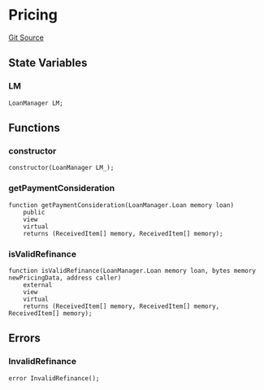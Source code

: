 # Pricing
[Git Source](https://github.com/AstariaXYZ/starport/blob/579f2b696f3db97ba152a0f0d28350598ebf1089/src/pricing/Pricing.sol)


## State Variables
### LM

```solidity
LoanManager LM;
```


## Functions
### constructor


```solidity
constructor(LoanManager LM_);
```

### getPaymentConsideration


```solidity
function getPaymentConsideration(LoanManager.Loan memory loan)
    public
    view
    virtual
    returns (ReceivedItem[] memory, ReceivedItem[] memory);
```

### isValidRefinance


```solidity
function isValidRefinance(LoanManager.Loan memory loan, bytes memory newPricingData, address caller)
    external
    view
    virtual
    returns (ReceivedItem[] memory, ReceivedItem[] memory, ReceivedItem[] memory);
```

## Errors
### InvalidRefinance

```solidity
error InvalidRefinance();
```

